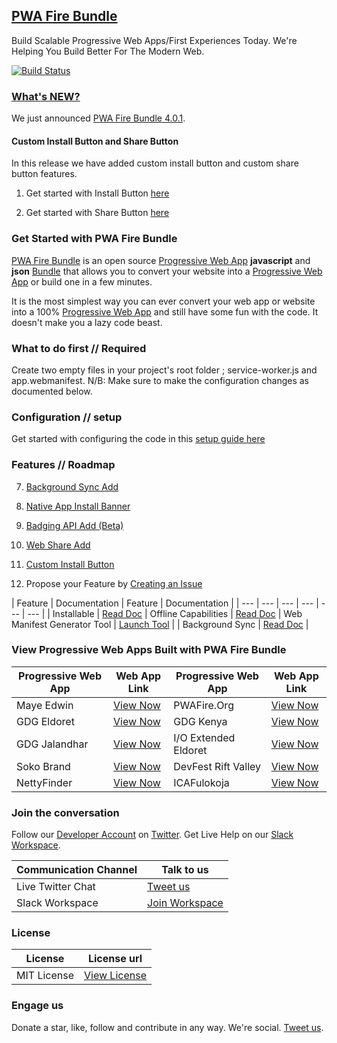 ## [PWA Fire Bundle](https://pwafire.org)

Build Scalable Progressive Web Apps/First Experiences Today. We're Helping You Build Better For The Modern Web.


[![Build Status](https://travis-ci.com/mayeedwin/pwafire.svg?branch=master)](https://travis-ci.com/mayeedwin/pwafire)

### [What's NEW?]()
We just announced [PWA Fire Bundle 4.0.1](https://github.com/mayeedwin/pwafire/).

#### Custom Install Button and Share Button

In this release we have added custom install button and custom share button features. 
    
1. Get started with Install Button [here](https://github.com/mayeedwin/pwafire/tree/master/bundle/install-button)

2. Get started with Share Button [here](https://github.com/mayeedwin/pwafire/tree/master/bundle/share-button)

### Get Started with PWA Fire Bundle
[PWA Fire Bundle](https://twitter.com/pwafire) is an open source [Progressive Web App](https://www.linkedin.com/pulse/what-progressive-web-app-get-started-now-canaan-maye-edwin/) **javascript** and **json** [Bundle](https://github.com/mayeedwin/pwafire/tree/master/pwafire-bundle/default) that allows you to convert your website into a [Progressive Web App](https://www.linkedin.com/pulse/what-progressive-web-app-get-started-now-canaan-maye-edwin/) or build one in a few minutes. 

It is the most simplest way you can ever convert your web app or website into a 100% [Progressive Web App](https://www.linkedin.com/pulse/what-progressive-web-app-get-started-now-canaan-maye-edwin/) and still have some fun with the code. It doesn't make you a lazy code beast.

### What to do first // Required
Create two empty files in your project's root folder ; service-worker.js and app.webmanifest. N/B: Make sure to make the configuration changes as documented below.

### Configuration // setup
Get started with configuring the code in this [setup guide here](https://github.com/mayeedwin/pwafire/tree/master/docs)
### Features // Roadmap

 

7. [Background Sync Add](https://github.com/mayeedwin/pwafire/tree/master/pwafire-bundle/background-sync) 

8. [Native App Install Banner](https://github.com/mayeedwin/pwafire/tree/master/bundle/native-app-install)

9. [Badging API Add (Beta)](https://github.com/mayeedwin/pwafire/tree/master/bundle/badging)

10. [Web Share Add](https://github.com/mayeedwin/pwafire/tree/master/bundle/web-share)

10. [Custom Install Button](https://github.com/mayeedwin/pwafire/tree/master/bundle/install-button)

11. Propose your Feature by [Creating an Issue](https://github.com/mayeedwin/pwafire/issues/new)


| Feature | Documentation | Feature | Documentation |
| --- | --- | --- | --- | --- | --- |
| Installable | [Read Doc](https://github.com/mayeedwin/pwafire/projects/1) | Offline Capabilities | [Read Doc](https://github.com/mayeedwin/pwafire/projects/1) | Web Manifest Generator Tool | [Launch Tool](https://pwafire.org/developer/tools/get-manifest/) | 
| Background Sync | [Read Doc](https://github.com/mayeedwin/pwafire/tree/master/pwafire-bundle/background-sync) |

### View Progressive Web Apps Built with PWA Fire Bundle

| Progressive Web App | Web App Link | Progressive Web App | Web App Link |
| --- | --- | --- | --- |
| Maye Edwin | [View Now](https://maye.pwafire.org) | PWAFire.Org | [View Now](https://pwafire.org) | 
| GDG Eldoret | [View Now](https://gdgeldoret.com) | GDG Kenya | [View Now](https://gdgkenya.org) |
| GDG Jalandhar | [View Now](https://gdgjalandhar.com) | I/O Extended Eldoret | [View Now](https://io.gdgmoi.com) 
| Soko Brand | [View Now](https://www.sokobrand.co.ke/) | DevFest Rift Valley | [View Now](https://devfest.gdgeldoret.com) 
| NettyFinder | [View Now](https://netty-finder.herokuapp.com/) | ICAFulokoja | [View Now](http://icafulokoja.github.io) | Workbox Service Worker | [Read Docs](https://github.com/mayeedwin/workbox-service-worker/) | 


### Join the conversation 
Follow our [Developer Account](https://twitter.com/pwafire) on [Twitter](https://twitter.com/pwafire). Get Live Help on our [Slack Workspace](https://join.slack.com/t/pwafire/shared_invite/enQtMjk1MjUzNDY5NDkyLWQzYTFhOTNjMTU2NzBjMTBhMjZkNDJkOTY0YzgxYWViNTI4YzgyZDUxNGIyYzlkM2RiZjc2NTAwMzRhMmZkZmI). 

| Communication Channel | Talk to us |
| --- | --- |
| Live Twitter Chat | [Tweet us](https://twitter.com/pwafire) |
| Slack Workspace | [Join Workspace](http://bit.ly/2oPNK7S) |

### License
| License |License url |
| --- | --- |
| MIT License | [View License](https://github.com/mayeedwin/pwafire/blob/master/.github/LICENSE) |

### Engage us 
Donate a star, like, follow and contribute in any way. We're social. [Tweet us](https://twitter.com/pwafire).
